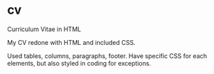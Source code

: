 # cv

Curriculum Vitae in HTML

My CV redone with HTML and included CSS.

Used tables, columns, paragraphs, footer. Have specific CSS for each elements, but also styled in coding for exceptions.
